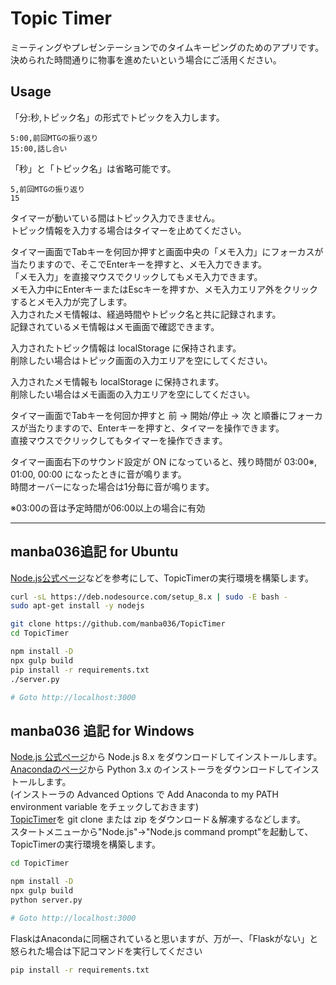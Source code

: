 # Topic Timer

ミーティングやプレゼンテーションでのタイムキーピングのためのアプリです。  
決められた時間通りに物事を進めたいという場合にご活用ください。

## Usage

「分:秒,トピック名」の形式でトピックを入力します。

```text
5:00,前回MTGの振り返り
15:00,話し合い
```

「秒」と「トピック名」は省略可能です。

```text
5,前回MTGの振り返り
15
```

タイマーが動いている間はトピック入力できません。  
トピック情報を入力する場合はタイマーを止めてください。  

タイマー画面でTabキーを何回か押すと画面中央の「メモ入力」にフォーカスが当たりますので、そこでEnterキーを押すと、メモ入力できます。  
「メモ入力」を直接マウスでクリックしてもメモ入力できます。  
メモ入力中にEnterキーまたはEscキーを押すか、メモ入力エリア外をクリックするとメモ入力が完了します。  
入力されたメモ情報は、経過時間やトピック名と共に記録されます。  
記録されているメモ情報はメモ画面で確認できます。  

入力されたトピック情報は localStorage に保持されます。  
削除したい場合はトピック画面の入力エリアを空にしてください。  

入力されたメモ情報も localStorage に保持されます。  
削除したい場合はメモ画面の入力エリアを空にしてください。  

タイマー画面でTabキーを何回か押すと 前 → 開始/停止 → 次 と順番にフォーカスが当たりますので、Enterキーを押すと、タイマーを操作できます。  
直接マウスでクリックしてもタイマーを操作できます。  

タイマー画面右下のサウンド設定が ON になっていると、残り時間が 03:00※, 01:00, 00:00 になったときに音が鳴ります。  
時間オーバーになった場合は1分毎に音が鳴ります。  

※03:00の音は予定時間が06:00以上の場合に有効

___

## manba036追記 for Ubuntu

[Node.js公式ページ](https://nodejs.org/ja/download/package-manager/#debian-and-ubuntu-based-linux-distributions-enterprise-linux-fedora-and-snap-packages)などを参考にして、TopicTimerの実行環境を構築します。

```bash
curl -sL https://deb.nodesource.com/setup_8.x | sudo -E bash -
sudo apt-get install -y nodejs

git clone https://github.com/manba036/TopicTimer
cd TopicTimer

npm install -D
npx gulp build
pip install -r requirements.txt
./server.py

# Goto http://localhost:3000
```

## manba036 追記 for Windows

[Node.js 公式ページ](https://nodejs.org/ja/download/releases/)から Node.js 8.x をダウンロードしてインストールします。  
[Anacondaのページ](https://www.anaconda.com/distribution/#download-section)から Python 3.x のインストーラをダウンロードしてインストールします。  
(インストーラの Advanced Options で Add Anaconda to my PATH environment variable をチェックしておきます)  
[TopicTimer](https://github.com/manba036/TopicTimer)を git clone または zip をダウンロード＆解凍するなどします。  
スタートメニューから"Node.js"→"Node.js command prompt"を起動して、TopicTimerの実行環境を構築します。

```bash
cd TopicTimer

npm install -D
npx gulp build
python server.py

# Goto http://localhost:3000
```

FlaskはAnacondaに同梱されていると思いますが、万が一、「Flaskがない」と怒られた場合は下記コマンドを実行してください

```bash
pip install -r requirements.txt
```
